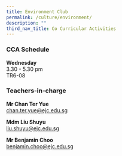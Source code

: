 ```yaml
---
title: Environment Club
permalink: /culture/environment/
description: ""
third_nav_title: Co Curricular Activities
---
```

### CCA Schedule

**Wednesday**  
3.30 - 5.30 pm  
TR6-08

### Teachers-in-charge

**Mr Chan Ter Yue**  
[chan.ter.yue@ejc.edu.sg](mailto:chan.ter.yue@ejc.edu.sg)

**Mdm Liu Shuyu**  
[liu.shuyu@ejc.edu.sg](mailto:liu.shuyu@ejc.edu.sg)

**Mr Benjamin Choo**  
[benjamin.choo@ejc.edu.sg](mailto:benjamin.choo@ejc.edu.sg)